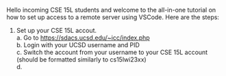Hello incoming CSE 15L students and welcome to the all-in-one tutorial on how to set up access to a remote server using VSCode. 
Here are the steps:
  1. Set up your CSE 15L accout.\
      a. Go to https://sdacs.ucsd.edu/~icc/index.php \
      b. Login with your UCSD username and PID\
      c. Switch the account from your username to your CSE 15L account (should be formatted similarly to cs15lwi23xx)\
      d. 

